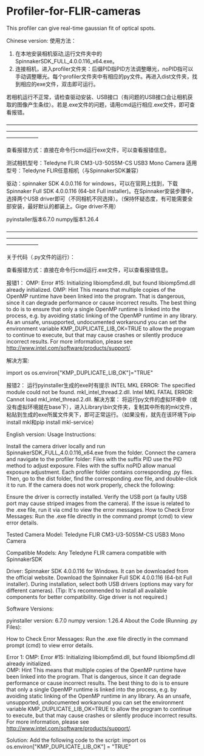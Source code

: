 # Profiler-for-FLIR-cameras
This profiler can give real-time gaussian fit of optical spots.


Chinese version:
使用方法：
1. 在本地安装相机驱动,运行文件夹中的SpinnakerSDK_FULL_4.0.0.116_x64.exe。
2. 连接相机，进入profiler文件夹：后缀PID指PID方法调整曝光，noPID指可以手动调整曝光。每个profiler文件夹中有相应的py文件。再进入dist文件夹，找到相应的exe文件，双击即可运行。

若相机运行不正常，请检查驱动安装、USB接口（有问题的USB接口会让相机获取的图像产生条纹）。若是.exe文件的问题，请用cmd运行相应.exe文件，即可查看报错。

——————————————————————————————————————————————————————————————————————————————

查看报错方式：直接在命令行cmd运行exe文件，可以查看报错信息。

测试相机型号：Teledyne FLIR CM3-U3-50S5M-CS USB3 Mono Camera
适用型号：Teledyne FLIR任意相机（与SpinnakerSDK兼容）

驱动：spinnaker SDK 4.0.0.116 for windows，可以在官网上找到，下载Spinnaker Full SDK 4.0.0.116 (64-bit Full installer)。在Spinnaker安装步骤中，选择两个USB driver即可（不同相机不同选择）。（保持怀疑态度，有可能需要全部安装，最好默认的都装上。Gige driver不用）

pyinstaller版本6.7.0
numpy版本1.26.4

——————————————————————————————————————————————————————————————————————————————

关于代码（.py文件的运行）：

查看报错方式：直接在命令行cmd运行.exe文件，可以查看报错信息。

报错1：
OMP: Error #15: Initializing libiomp5md.dll, but found libiomp5md.dll already initialized.
OMP: Hint This means that multiple copies of the OpenMP runtime have been linked into the program. That is dangerous, since it can degrade performance or cause incorrect results. The best thing to do is to ensure that only a single OpenMP runtime is linked into the process, e.g. by avoiding static linking of the OpenMP runtime in any library. As an unsafe, unsupported, undocumented workaround you can set the environment variable KMP_DUPLICATE_LIB_OK=TRUE to allow the program to continue to execute, but that may cause crashes or silently produce incorrect results. For more information, please see http://www.intel.com/software/products/support/.

解决方案:

import os
os.environ["KMP_DUPLICATE_LIB_OK"]="TRUE"

报错2：
运行pyinstaller生成的exe时有提示
INTEL MKL ERROR: The specified module could not be found. mkl_intel_thread.2.dll.
Intel MKL FATAL ERROR: Cannot load mkl_intel_thread.2.dll.
解决方案：
将运行py文件的虚拟环境中（或没有虚拟环境就在base下），进入Library\bin文件夹，复制其中所有的mkl文件，粘贴到生成的exe所属文件夹下，即可正常运行。（如果没有，就先在该环境下pip install mkl和pip install mkl-service）



English version:
Usage Instructions:

Install the camera driver locally and run SpinnakerSDK_FULL_4.0.0.116_x64.exe from the folder.
Connect the camera and navigate to the profiler folder:
Files with the suffix PID use the PID method to adjust exposure.
Files with the suffix noPID allow manual exposure adjustment.
Each profiler folder contains corresponding .py files. Then, go to the dist folder, find the corresponding .exe file, and double-click it to run.
If the camera does not work properly, check the following:

Ensure the driver is correctly installed.
Verify the USB port (a faulty USB port may cause striped images from the camera).
If the issue is related to the .exe file, run it via cmd to view the error messages.
How to Check Error Messages:
Run the .exe file directly in the command prompt (cmd) to view error details.

Tested Camera Model:
Teledyne FLIR CM3-U3-50S5M-CS USB3 Mono Camera

Compatible Models:
Any Teledyne FLIR camera compatible with SpinnakerSDK

Driver:
Spinnaker SDK 4.0.0.116 for Windows. It can be downloaded from the official website. Download the Spinnaker Full SDK 4.0.0.116 (64-bit Full installer). During installation, select both USB drivers (options may vary for different cameras).
(Tip: It's recommended to install all available components for better compatibility. Gige driver is not required.)

Software Versions:

pyinstaller version: 6.7.0
numpy version: 1.26.4
About the Code (Running .py Files):

How to Check Error Messages:
Run the .exe file directly in the command prompt (cmd) to view error details.

Error 1:
OMP: Error #15: Initializing libiomp5md.dll, but found libiomp5md.dll already initialized.  
OMP: Hint This means that multiple copies of the OpenMP runtime have been linked into the program. That is dangerous, since it can degrade performance or cause incorrect results. The best thing to do is to ensure that only a single OpenMP runtime is linked into the process, e.g. by avoiding static linking of the OpenMP runtime in any library. As an unsafe, unsupported, undocumented workaround you can set the environment variable KMP_DUPLICATE_LIB_OK=TRUE to allow the program to continue to execute, but that may cause crashes or silently produce incorrect results. For more information, please see http://www.intel.com/software/products/support/.

Solution:
Add the following code to the script:
import os  
os.environ["KMP_DUPLICATE_LIB_OK"] = "TRUE"
